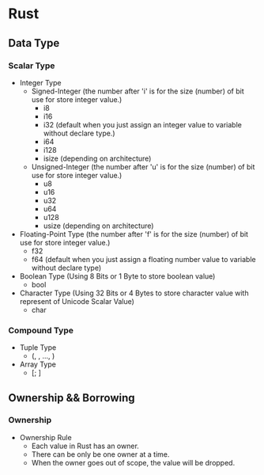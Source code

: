 # Rust

## Data Type

### Scalar Type

- Integer Type
  - Signed-Integer (the number after 'i' is for the size (number) of bit use for store integer value.)
    - i8
    - i16
    - i32 (default when you just assign an integer value to variable without declare type.)
    - i64
    - i128
    - isize (depending on architecture)
  - Unsigned-Integer (the number after 'u' is for the size (number) of bit use for store integer value.)
    - u8
    - u16
    - u32
    - u64
    - u128
    - usize (depending on architecture)
- Floating-Point Type (the number after 'f' is for the size (number) of bit use for store integer value.)
  - f32
  - f64 (default when you just assign a floating number value to variable without declare type)
- Boolean Type (Using 8 Bits or 1 Byte to store boolean value)
  - bool
- Character Type (Using 32 Bits or 4 Bytes to store character value with represent of Unicode Scalar Value)
  - char

### Compound Type

- Tuple Type
  - (<type1>, <type2>, ..., <typeN>)
- Array Type
  - [<type of array element>; <length of array or number of array elements>]

## Ownership && Borrowing

### Ownership

- Ownership Rule
  - Each value in Rust has an owner.
  - There can be only be one owner at a time.
  - When the owner goes out of scope, the value will be dropped.
